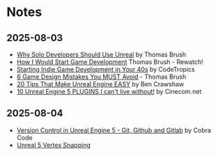 # Notes

## 2025-08-03

- [Why Solo Developers Should Use Unreal](https://www.youtube.com/watch?v=l9y5B0cgUHY) by Thomas Brush
- [How I Would Start Game Development](https://www.youtube.com/watch?v=5yWvB79On10) Thomas Brush - Rewatch!
- [Starting Indie Game Development in Your 40s](https://www.youtube.com/watch?v=qms1cb-BCoY) by CodeTropics
- [6 Game Design Mistakes You MUST Avoid](https://www.youtube.com/watch?v=aj7hYxXcFP8) - Thomas Brush
- [20 Tips That Make Unreal Engine EASY](https://www.youtube.com/watch?v=yqAhrFS6KTM) by Ben Crawshaw
- [10 Unreal Engine 5 PLUGINS I can't live without!](https://www.youtube.com/watch?v=LneO7jvrQhw) by Cinecom.net

## 2025-08-04

- [Version Control in Unreal Engine 5 - Git, Github and Gitlab](https://www.youtube.com/watch?v=5n2IMqcrRlk) by Cobra Code
- [Unreal 5 Vertex Snapping](https://www.youtube.com/watch?v=1EyBkIKFado)